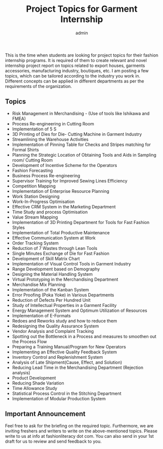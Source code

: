 ﻿---
layout: post
title:  "Project Topics for Garment Internship"
author: admin
categories: [ internships, project reports, project topics ]
tags: [internships]
image: assets/images/interns.jpg
description: "A list of project topics for Garment internships for college
students"
#featured: true
hidden: true
rating: 4
---

This is the time when students are looking for project topics for their fashion
internship programs. It is required of them to create relevant and novel
internship project report on topics related to export houses, garments
accessories, manufacturing industry, boutiques, etc. I am posting a few topics,
which can be tailored according to the industry you work in. Different concepts
can be applied in different departments as per the requirements of the
organization. 


## Topics 

* Risk Management in Merchandising - (Use of tools like Ishikawa and FMEA)
* Process Re-engineering in Cutting Room
* Implementation of 5 S 
* 3D Printing of Dies for Die- Cutting Machine in Garment Industry
* Streamlining the Warehouse Activities
* Implementation of Pinning Table for Checks and Stripes matching for Formal Shirts
* Planning the Strategic Location of Obtaining  Tools and Aids in Sampling room/ Cutting Room
* Development of Incentive Scheme for the Operators
* Fashion Forecasting 
* Business Process Re-engineering
* Supervisor Training  for Improved Sewing Lines Efficiency
* Competition Mapping
* Implementation of Enterprise Resource Planning
* Work Station Designing
* Work-In-Progress Optimisation
* Effective CRM System in the Marketing Department
* Time Study and process Optimisation
* Value Stream Mapping
* Implementation of 3D Printing Department for Tools for Fast Fashion Styles
* Implementation of Total Productive Maintenance
* Effective Communication System at Work
* Order Tracking System
* Reduction of 7 Wastes through Lean Tools
* Single Minutes Exchange of Die for Fast Fashion
* Development of Skill Matrix Chart 
* Implementation of Visual Control Tools in Garment Industry
* Range Development based on Demography
* Designing the Material Handling System
* Virtual Prototyping in the Merchandising Department
* Merchandise Mix Planning
* Implementation of the Kanban System
* Error Proofing (Poka Yoke) in Various Departments
* Reduction of Defects Per Hundred Unit
* Study of Intellectual Properties in a Garment Facility
* Energy Management System and Optimum Utilization of Resources
* Implementation of E-Formats
* Redoes and Reworks study and how to reduce them 
* Redesigning the Quality Assurance System
* Vendor Analysis and Complaint Tracking
* Spotting out the Bottleneck in a Process and measures to smoothen out the Process Flow
* Preparing a Training Manual/Program for New Operators
* Implementing an Effective Quality Feedback System
* Inventory Control and Replenishment System
* Analysis of Late Shipment(Cause, Effect, and Solution)
* Reducing Lead Time in the Merchandising Department (Rejection analysis)
* Product Development
* Reducing Shade Variation
* Time Allowance Study
* Statistical Process Control in the Stitching Department
* Implementation of Modular Production System


## Important Announcement

Feel free to ask for the briefing on the required topic. Furthermore, we are
inviting freshers and writers to write on the above-mentioned topics. Please
write to us at info at fashionliteracy dot com. You can also send in your 1st
draft for us to review and send feedback to you.
